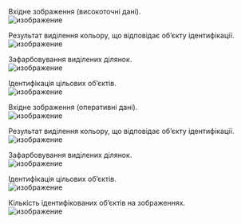 Вхідне зображення (високоточні дані).<br>
![изображение](https://github.com/user-attachments/assets/dbadf99b-9067-4f0c-b940-5b036965b86f)
 
Результат виділення кольору, що відповідає об’єкту ідентифікації.<br>
![изображение](https://github.com/user-attachments/assets/dcb6ccea-655c-434f-b22b-efd4e155ea50)

Зафарбовування виділених ділянок.<br>
![изображение](https://github.com/user-attachments/assets/7c113cfe-6f37-4428-9864-5e4a8eca68f9)

Ідентифікація цільових об’єктів.<br>
![изображение](https://github.com/user-attachments/assets/b762702d-f12b-4d93-9686-bf8bdaa71533)

Вхідне зображення (оперативні дані).<br>
![изображение](https://github.com/user-attachments/assets/a3b5a746-67b6-4275-9f94-bd7bd0b94e37)

Результат виділення кольору, що відповідає об’єкту ідентифікації.<br>
![изображение](https://github.com/user-attachments/assets/dc5f2a2e-22c9-4e36-b682-4bbfef97a6a9)

Зафарбовування виділених ділянок.<br>
![изображение](https://github.com/user-attachments/assets/bf9e9e6f-9061-4cda-a438-794b39e707f7)

Ідентифікація цільових об’єктів.<br>
![изображение](https://github.com/user-attachments/assets/4cb5ccba-b8cd-44f4-9118-4b2ba236a474)

Кількість ідентифікованих об’єктів на зображеннях.<br>
![изображение](https://github.com/user-attachments/assets/3b79f89d-a129-4e5b-874a-09650e14146a)
